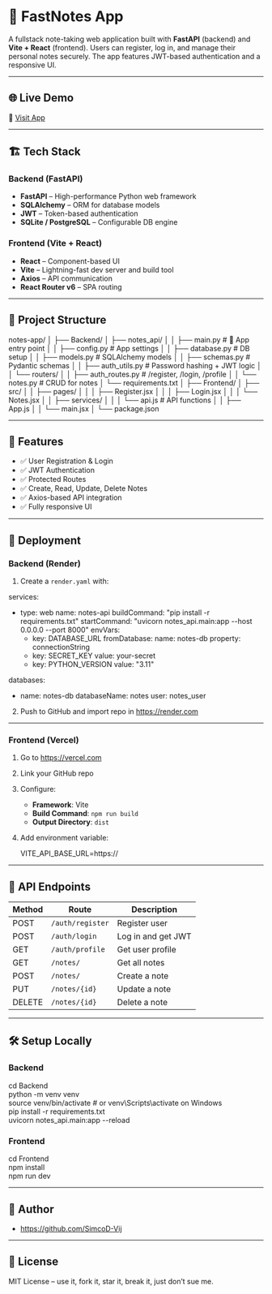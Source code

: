 # 📝 FastNotes App

A fullstack note-taking web application built with **FastAPI** (backend) and **Vite + React** (frontend). Users can register, log in, and manage their personal notes securely. The app features JWT-based authentication and a responsive UI.

---

## 🌐 Live Demo

🔗 [Visit App](https://your-vercel-deployment-url.vercel.app)

---

## 🏗️ Tech Stack

### Backend (FastAPI)
- **FastAPI** – High-performance Python web framework
- **SQLAlchemy** – ORM for database models
- **JWT** – Token-based authentication
- **SQLite / PostgreSQL** – Configurable DB engine

### Frontend (Vite + React)
- **React** – Component-based UI
- **Vite** – Lightning-fast dev server and build tool
- **Axios** – API communication
- **React Router v6** – SPA routing

---

## 📁 Project Structure

notes-app/
│
├── Backend/
│   ├── notes_api/
│   │   ├── main.py                  # 🚀 App entry point
│   │   ├── config.py                # App settings
│   │   ├── database.py              # DB setup
│   │   ├── models.py                # SQLAlchemy models
│   │   ├── schemas.py               # Pydantic schemas
│   │   ├── auth_utils.py            # Password hashing + JWT logic
│   │   └── routers/
│   │       ├── auth_routes.py       # /register, /login, /profile
│   │       └── notes.py             # CRUD for notes
│   └── requirements.txt
│
├── Frontend/
│   ├── src/
│   │   ├── pages/
│   │   │   ├── Register.jsx
│   │   │   ├── Login.jsx
│   │   │   └── Notes.jsx
│   │   ├── services/
│   │   │   └── api.js               # API functions
│   │   ├── App.js
│   │   └── main.jsx
│   └── package.json

---

## 🔐 Features

- ✅ User Registration & Login
- ✅ JWT Authentication
- ✅ Protected Routes
- ✅ Create, Read, Update, Delete Notes
- ✅ Axios-based API integration
- ✅ Fully responsive UI

---

## 🚀 Deployment

### Backend (Render)

1. Create a `render.yaml` with:

services:
  - type: web
    name: notes-api
    buildCommand: "pip install -r requirements.txt"
    startCommand: "uvicorn notes_api.main:app --host 0.0.0.0 --port 8000"
    envVars:
      - key: DATABASE_URL
        fromDatabase:
          name: notes-db
          property: connectionString
      - key: SECRET_KEY
        value: your-secret
      - key: PYTHON_VERSION
        value: "3.11"

databases:
  - name: notes-db
    databaseName: notes
    user: notes_user

2. Push to GitHub and import repo in https://render.com

---

### Frontend (Vercel)

1. Go to https://vercel.com
2. Link your GitHub repo
3. Configure:

   * **Framework**: Vite
   * **Build Command**: `npm run build`
   * **Output Directory**: `dist`

4. Add environment variable:

   VITE_API_BASE_URL=https://<your-backend-url>

---

## 🧪 API Endpoints

| Method | Route            | Description        |
| ------ | ---------------- | ------------------ |
| POST   | `/auth/register` | Register user      |
| POST   | `/auth/login`    | Log in and get JWT |
| GET    | `/auth/profile`  | Get user profile   |
| GET    | `/notes/`        | Get all notes      |
| POST   | `/notes/`        | Create a note      |
| PUT    | `/notes/{id}`    | Update a note      |
| DELETE | `/notes/{id}`    | Delete a note      |

---

## 🛠️ Setup Locally

### Backend

cd Backend  
python -m venv venv  
source venv/bin/activate  # or venv\Scripts\activate on Windows  
pip install -r requirements.txt  
uvicorn notes_api.main:app --reload

### Frontend

cd Frontend  
npm install  
npm run dev

---

## 👤 Author

* https://github.com/SimcoD-Vij

---

## 📜 License

MIT License – use it, fork it, star it, break it, just don’t sue me.
